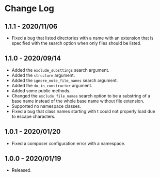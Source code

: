 # Change Log

## 1.1.1 - 2020/11/06
- Fixed a bug that listed directories with a name with an extension that is specified with the search option when only files should be listed.   

## 1.1.0 - 2020/09/14
- Added the `exclude_substtings` search argument.
- Added the `structure` argument.
- Added the `ignore_note_file_names` search argument.
- Added the `do_in_constructor` argument.
- Added some public methods.
- Changed the `exclude_file_names` search option to be a substring of a base name instead of the whole base name without file extension. 
- Supported no namespace classes.
- Fixed a bug that class names starting with t could not properly load due to escape characters.

## 1.0.1 - 2020/01/20
- Fixed a composer configuration error with a namespace.

## 1.0.0 - 2020/01/19
- Released.
